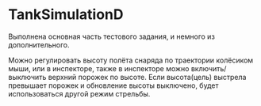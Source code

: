 # TankSimulationD
Выполнена основная часть тестового задания, и немного из дополнительного.

Можно регулировать высоту полёта снаряда по траектории колёсиком мыши, или в инспекторе, также в инспекторе можно включить/выключить верхний порожек по высоте.
Если высота(цель) выстрела превышает порожек и обновление высоты выключено, будет использоваться другой режим стрельбы.
